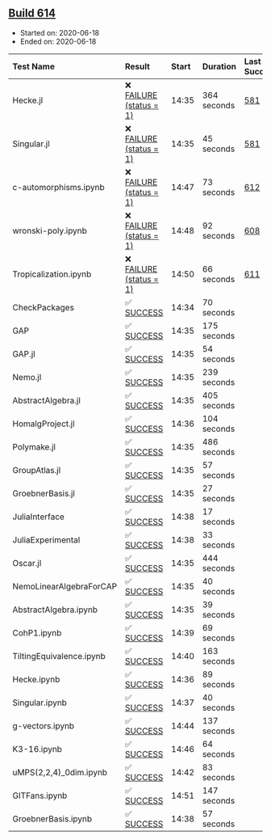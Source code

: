 ## [Build 614](https://oscarci.mathematik.uni-kl.de/job/oscar-julia-1.4/614/)

* Started on: 2020-06-18
* Ended on: 2020-06-18

| Test Name    | Result | Start | Duration | Last Success | First Failure |
|:-------------|:-------|:------|:---------|:-------------|:--------------|
| Hecke.jl | ❌ [FAILURE (status = 1)](https://oscarci.mathematik.uni-kl.de/job/oscar-julia-1.4/614/artifact/logs/build-614/Hecke.jl.log) | 14:35 | 364 seconds | [581](https://oscarci.mathematik.uni-kl.de/job/oscar-julia-1.4/581/) | [582](https://oscarci.mathematik.uni-kl.de/job/oscar-julia-1.4/582/) |
| Singular.jl | ❌ [FAILURE (status = 1)](https://oscarci.mathematik.uni-kl.de/job/oscar-julia-1.4/614/artifact/logs/build-614/Singular.jl.log) | 14:35 | 45 seconds | [581](https://oscarci.mathematik.uni-kl.de/job/oscar-julia-1.4/581/) | [582](https://oscarci.mathematik.uni-kl.de/job/oscar-julia-1.4/582/) |
| c-automorphisms.ipynb | ❌ [FAILURE (status = 1)](https://oscarci.mathematik.uni-kl.de/job/oscar-julia-1.4/614/artifact/logs/build-614/c-automorphisms.ipynb.log) | 14:47 | 73 seconds | [612](https://oscarci.mathematik.uni-kl.de/job/oscar-julia-1.4/612/) | [613](https://oscarci.mathematik.uni-kl.de/job/oscar-julia-1.4/613/) |
| wronski-poly.ipynb | ❌ [FAILURE (status = 1)](https://oscarci.mathematik.uni-kl.de/job/oscar-julia-1.4/614/artifact/logs/build-614/wronski-poly.ipynb.log) | 14:48 | 92 seconds | [608](https://oscarci.mathematik.uni-kl.de/job/oscar-julia-1.4/608/) | [609](https://oscarci.mathematik.uni-kl.de/job/oscar-julia-1.4/609/) |
| Tropicalization.ipynb | ❌ [FAILURE (status = 1)](https://oscarci.mathematik.uni-kl.de/job/oscar-julia-1.4/614/artifact/logs/build-614/Tropicalization.ipynb.log) | 14:50 | 66 seconds | [611](https://oscarci.mathematik.uni-kl.de/job/oscar-julia-1.4/611/) | [612](https://oscarci.mathematik.uni-kl.de/job/oscar-julia-1.4/612/) |
| CheckPackages | ✅ [SUCCESS](https://oscarci.mathematik.uni-kl.de/job/oscar-julia-1.4/614/artifact/logs/build-614/CheckPackages.log) | 14:34 | 70 seconds |  |  |
| GAP | ✅ [SUCCESS](https://oscarci.mathematik.uni-kl.de/job/oscar-julia-1.4/614/artifact/logs/build-614/GAP.log) | 14:35 | 175 seconds |  |  |
| GAP.jl | ✅ [SUCCESS](https://oscarci.mathematik.uni-kl.de/job/oscar-julia-1.4/614/artifact/logs/build-614/GAP.jl.log) | 14:35 | 54 seconds |  |  |
| Nemo.jl | ✅ [SUCCESS](https://oscarci.mathematik.uni-kl.de/job/oscar-julia-1.4/614/artifact/logs/build-614/Nemo.jl.log) | 14:35 | 239 seconds |  |  |
| AbstractAlgebra.jl | ✅ [SUCCESS](https://oscarci.mathematik.uni-kl.de/job/oscar-julia-1.4/614/artifact/logs/build-614/AbstractAlgebra.jl.log) | 14:35 | 405 seconds |  |  |
| HomalgProject.jl | ✅ [SUCCESS](https://oscarci.mathematik.uni-kl.de/job/oscar-julia-1.4/614/artifact/logs/build-614/HomalgProject.jl.log) | 14:36 | 104 seconds |  |  |
| Polymake.jl | ✅ [SUCCESS](https://oscarci.mathematik.uni-kl.de/job/oscar-julia-1.4/614/artifact/logs/build-614/Polymake.jl.log) | 14:35 | 486 seconds |  |  |
| GroupAtlas.jl | ✅ [SUCCESS](https://oscarci.mathematik.uni-kl.de/job/oscar-julia-1.4/614/artifact/logs/build-614/GroupAtlas.jl.log) | 14:35 | 57 seconds |  |  |
| GroebnerBasis.jl | ✅ [SUCCESS](https://oscarci.mathematik.uni-kl.de/job/oscar-julia-1.4/614/artifact/logs/build-614/GroebnerBasis.jl.log) | 14:35 | 27 seconds |  |  |
| JuliaInterface | ✅ [SUCCESS](https://oscarci.mathematik.uni-kl.de/job/oscar-julia-1.4/614/artifact/logs/build-614/JuliaInterface.log) | 14:38 | 17 seconds |  |  |
| JuliaExperimental | ✅ [SUCCESS](https://oscarci.mathematik.uni-kl.de/job/oscar-julia-1.4/614/artifact/logs/build-614/JuliaExperimental.log) | 14:38 | 33 seconds |  |  |
| Oscar.jl | ✅ [SUCCESS](https://oscarci.mathematik.uni-kl.de/job/oscar-julia-1.4/614/artifact/logs/build-614/Oscar.jl.log) | 14:35 | 444 seconds |  |  |
| NemoLinearAlgebraForCAP | ✅ [SUCCESS](https://oscarci.mathematik.uni-kl.de/job/oscar-julia-1.4/614/artifact/logs/build-614/NemoLinearAlgebraForCAP.log) | 14:35 | 40 seconds |  |  |
| AbstractAlgebra.ipynb | ✅ [SUCCESS](https://oscarci.mathematik.uni-kl.de/job/oscar-julia-1.4/614/artifact/logs/build-614/AbstractAlgebra.ipynb.log) | 14:35 | 39 seconds |  |  |
| CohP1.ipynb | ✅ [SUCCESS](https://oscarci.mathematik.uni-kl.de/job/oscar-julia-1.4/614/artifact/logs/build-614/CohP1.ipynb.log) | 14:39 | 69 seconds |  |  |
| TiltingEquivalence.ipynb | ✅ [SUCCESS](https://oscarci.mathematik.uni-kl.de/job/oscar-julia-1.4/614/artifact/logs/build-614/TiltingEquivalence.ipynb.log) | 14:40 | 163 seconds |  |  |
| Hecke.ipynb | ✅ [SUCCESS](https://oscarci.mathematik.uni-kl.de/job/oscar-julia-1.4/614/artifact/logs/build-614/Hecke.ipynb.log) | 14:36 | 89 seconds |  |  |
| Singular.ipynb | ✅ [SUCCESS](https://oscarci.mathematik.uni-kl.de/job/oscar-julia-1.4/614/artifact/logs/build-614/Singular.ipynb.log) | 14:37 | 40 seconds |  |  |
| g-vectors.ipynb | ✅ [SUCCESS](https://oscarci.mathematik.uni-kl.de/job/oscar-julia-1.4/614/artifact/logs/build-614/g-vectors.ipynb.log) | 14:44 | 137 seconds |  |  |
| K3-16.ipynb | ✅ [SUCCESS](https://oscarci.mathematik.uni-kl.de/job/oscar-julia-1.4/614/artifact/logs/build-614/K3-16.ipynb.log) | 14:46 | 64 seconds |  |  |
| uMPS(2,2,4)_0dim.ipynb | ✅ [SUCCESS](https://oscarci.mathematik.uni-kl.de/job/oscar-julia-1.4/614/artifact/logs/build-614/uMPS-2-2-4-_0dim.ipynb.log) | 14:42 | 83 seconds |  |  |
| GITFans.ipynb | ✅ [SUCCESS](https://oscarci.mathematik.uni-kl.de/job/oscar-julia-1.4/614/artifact/logs/build-614/GITFans.ipynb.log) | 14:51 | 147 seconds |  |  |
| GroebnerBasis.ipynb | ✅ [SUCCESS](https://oscarci.mathematik.uni-kl.de/job/oscar-julia-1.4/614/artifact/logs/build-614/GroebnerBasis.ipynb.log) | 14:38 | 57 seconds |  |  |
